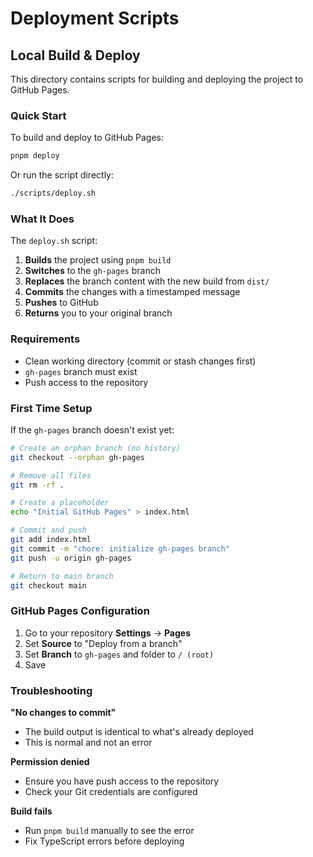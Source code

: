 # Deployment Scripts

## Local Build & Deploy

This directory contains scripts for building and deploying the project to GitHub Pages.

### Quick Start

To build and deploy to GitHub Pages:

```bash
pnpm deploy
```

Or run the script directly:

```bash
./scripts/deploy.sh
```

### What It Does

The `deploy.sh` script:

1. **Builds** the project using `pnpm build`
2. **Switches** to the `gh-pages` branch
3. **Replaces** the branch content with the new build from `dist/`
4. **Commits** the changes with a timestamped message
5. **Pushes** to GitHub
6. **Returns** you to your original branch

### Requirements

- Clean working directory (commit or stash changes first)
- `gh-pages` branch must exist
- Push access to the repository

### First Time Setup

If the `gh-pages` branch doesn't exist yet:

```bash
# Create an orphan branch (no history)
git checkout --orphan gh-pages

# Remove all files
git rm -rf .

# Create a placeholder
echo "Initial GitHub Pages" > index.html

# Commit and push
git add index.html
git commit -m "chore: initialize gh-pages branch"
git push -u origin gh-pages

# Return to main branch
git checkout main
```

### GitHub Pages Configuration

1. Go to your repository **Settings** → **Pages**
2. Set **Source** to "Deploy from a branch"
3. Set **Branch** to `gh-pages` and folder to `/ (root)`
4. Save

### Troubleshooting

**"No changes to commit"**
- The build output is identical to what's already deployed
- This is normal and not an error

**Permission denied**
- Ensure you have push access to the repository
- Check your Git credentials are configured

**Build fails**
- Run `pnpm build` manually to see the error
- Fix TypeScript errors before deploying